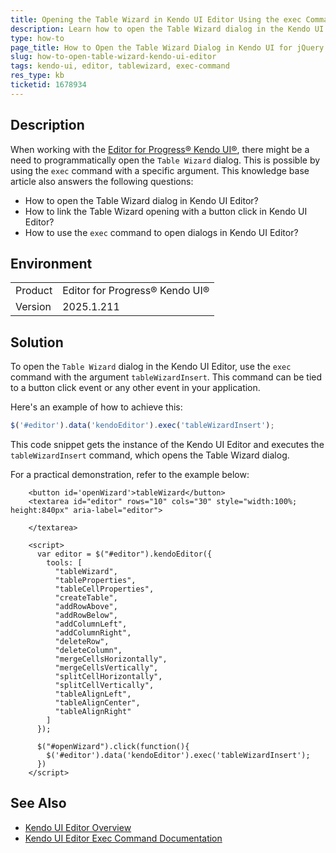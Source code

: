```yaml
---
title: Opening the Table Wizard in Kendo UI Editor Using the exec Command
description: Learn how to open the Table Wizard dialog in the Kendo UI for jQuery Editor by using the exec command.
type: how-to
page_title: How to Open the Table Wizard Dialog in Kendo UI for jQuery Editor
slug: how-to-open-table-wizard-kendo-ui-editor
tags: kendo-ui, editor, tablewizard, exec-command
res_type: kb
ticketid: 1678934
---
```


## Description

When working with the [Editor for Progress® Kendo UI®](https://docs.telerik.com/kendo-ui/api/javascript/ui/editor), there might be a need to programmatically open the `Table Wizard` dialog. This is possible by using the `exec` command with a specific argument. This knowledge base article also answers the following questions:

- How to open the Table Wizard dialog in Kendo UI Editor?
- How to link the Table Wizard opening with a button click in Kendo UI Editor?
- How to use the `exec` command to open dialogs in Kendo UI Editor?

## Environment

<table>
<tbody>
<tr>
<td>Product</td>
<td>Editor for Progress® Kendo UI®</td>
</tr>
<tr>
<td>Version</td>
<td>2025.1.211</td>
</tr>
</tbody>
</table>

## Solution

To open the `Table Wizard` dialog in the Kendo UI Editor, use the `exec` command with the argument `tableWizardInsert`. This command can be tied to a button click event or any other event in your application.

Here's an example of how to achieve this:

```javascript
$('#editor').data('kendoEditor').exec('tableWizardInsert');
```

This code snippet gets the instance of the Kendo UI Editor and executes the `tableWizardInsert` command, which opens the Table Wizard dialog.

For a practical demonstration, refer to the example below:

```dojo
    <button id='openWizard'>tableWizard</button>
    <textarea id="editor" rows="10" cols="30" style="width:100%; height:840px" aria-label="editor">

    </textarea>

    <script> 
      var editor = $("#editor").kendoEditor({
        tools: [
          "tableWizard",
          "tableProperties",
          "tableCellProperties",
          "createTable",
          "addRowAbove",
          "addRowBelow",
          "addColumnLeft",
          "addColumnRight",
          "deleteRow",
          "deleteColumn",
          "mergeCellsHorizontally",
          "mergeCellsVertically",
          "splitCellHorizontally",
          "splitCellVertically",
          "tableAlignLeft",
          "tableAlignCenter",
          "tableAlignRight"
        ]
      });

      $("#openWizard").click(function(){
        $('#editor').data('kendoEditor').exec('tableWizardInsert');
      })
    </script>
```

## See Also

- [Kendo UI Editor Overview](https://docs.telerik.com/kendo-ui/controls/editor/overview)
- [Kendo UI Editor Exec Command Documentation](https://docs.telerik.com/kendo-ui/api/javascript/ui/editor/methods/exec)
